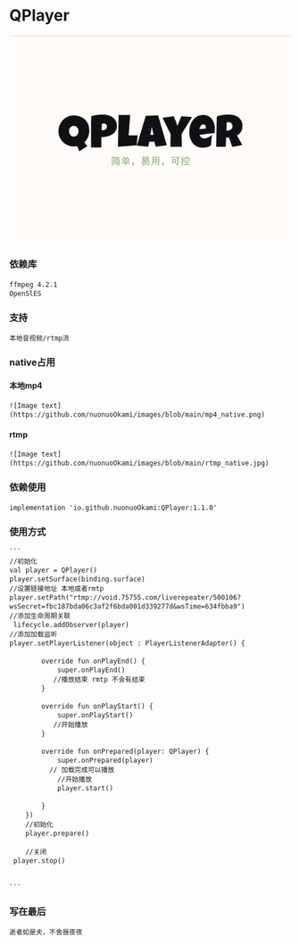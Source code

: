 # QPlayer

![Image text](https://github.com/nuonuoOkami/images/blob/main/qplayer.png.png)
### 依赖库
    ffmpeg 4.2.1 
    OpenSlES 

### 支持
    本地音视频/rtmp流
### native占用
#### 本地mp4
    ![Image text](https://github.com/nuonuoOkami/images/blob/main/mp4_native.png)
####  rtmp
    ![Image text](https://github.com/nuonuoOkami/images/blob/main/rtmp_native.jpg)

### 依赖使用
    implementation 'io.github.nuonuoOkami:QPlayer:1.1.0'

### 使用方式
    ```
    //初始化
    val player = QPlayer()
    player.setSurface(binding.surface)
    //设置链接地址 本地或者rmtp
    player.setPath("rtmp://void.75755.com/liverepeater/500106?wsSecret=fbc187bda06c3af2f6bda001d339277d&wsTime=634fbba9")
    //添加生命周期关联
     lifecycle.addObserver(player)
    //添加加载监听
    player.setPlayerListener(object : PlayerListenerAdapter() {

            override fun onPlayEnd() {
                super.onPlayEnd()
               //播放结束 rmtp 不会有结束
            }

            override fun onPlayStart() {
                super.onPlayStart()
               //开始播放
            }

            override fun onPrepared(player: QPlayer) {
                super.onPrepared(player)
              // 加载完成可以播放
                //开始播放
                player.start()

            }
        })
        //初始化
        player.prepare()
        
        //关闭
     player.stop()


    ```
    
### 写在最后
    逝者如是夫，不舍昼夜夜

